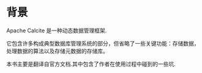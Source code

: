 # 背景

Apache Calcite 是一种动态数据管理框架.

它包含许多构成典型数据库管理系统的部分，但省略了一些关键功能：存储数据，处理数据的算法以及存储元数据的存储库。

本书主要是翻译自官方文档.其中包含了作者在使用过程中碰到的一些坑.


